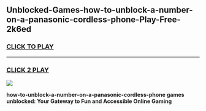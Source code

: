 
## Unblocked-Games-how-to-unblock-a-number-on-a-panasonic-cordless-phone-Play-Free-2k6ed
<h3>
<a href="https://premium76.site?title=how-to-unblock-a-number-on-a-panasonic-cordless-phone&ref=21A">CLICK TO PLAY</a></h3>
<hr>

<h3>
<a href="https://premium76.site?title=how-to-unblock-a-number-on-a-panasonic-cordless-phone&ref=21A">CLICK 2 PLAY</a>
  
</h3>

<a href="https://premium76.site?title=how-to-unblock-a-number-on-a-panasonic-cordless-phone&ref=21A"><img src="https://clearcache.store/games.png"></a>


**how-to-unblock-a-number-on-a-panasonic-cordless-phone games unblocked: Your Gateway to Fun and Accessible Online Gaming**
